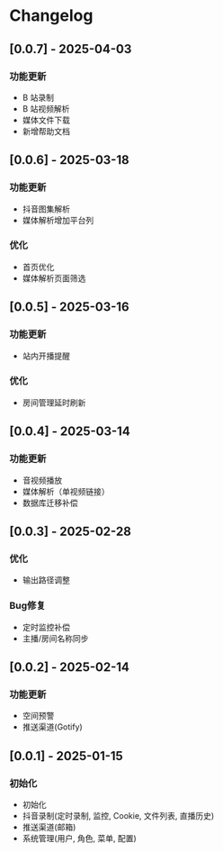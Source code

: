 # Changelog

## [0.0.7] - 2025-04-03
### 功能更新
- B 站录制
- B 站视频解析
- 媒体文件下载
- 新增帮助文档

## [0.0.6] - 2025-03-18
### 功能更新
- 抖音图集解析
- 媒体解析增加平台列
### 优化
- 首页优化
- 媒体解析页面筛选

## [0.0.5] - 2025-03-16
### 功能更新
- 站内开播提醒
### 优化
- 房间管理延时刷新

## [0.0.4] - 2025-03-14
### 功能更新
- 音视频播放
- 媒体解析（单视频链接）
- 数据库迁移补偿

## [0.0.3] - 2025-02-28
### 优化
- 输出路径调整
### Bug修复
- 定时监控补偿
- 主播/房间名称同步

## [0.0.2] - 2025-02-14
### 功能更新
- 空间预警
- 推送渠道(Gotify)

## [0.0.1] - 2025-01-15
### 初始化
- 初始化
- 抖音录制(定时录制, 监控, Cookie, 文件列表, 直播历史)
- 推送渠道(邮箱)
- 系统管理(用户, 角色, 菜单, 配置)
